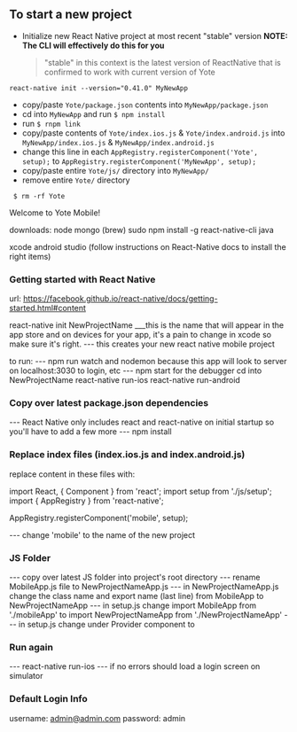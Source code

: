 ## To start a new project
- Initialize new React Native project at most recent "stable" version
  __**NOTE:** The CLI will effectively do this for you__
  > "stable" in this context is the latest version of ReactNative that is confirmed to work with current version of Yote

```
react-native init --version="0.41.0" MyNewApp
```

- copy/paste `Yote/package.json` contents into `MyNewApp/package.json`
- cd into `MyNewApp` and run `$ npm install`
- run `$ rnpm link`
- copy/paste contents of `Yote/index.ios.js` & `Yote/index.android.js` into `MyNewApp/index.ios.js` & `MyNewApp/index.android.js`
- change this line in each `AppRegistry.registerComponent('Yote', setup);` to `AppRegistry.registerComponent('MyNewApp', setup);`
- copy/paste entire `Yote/js/` directory into `MyNewApp/`
- remove entire `Yote/` directory
```
 $ rm -rf Yote
```



Welcome to Yote Mobile!

downloads:
node
mongo (brew)
sudo npm install -g react-native-cli
java

xcode
android studio (follow instructions on React-Native docs to install the right items)

### Getting started with React Native
url: https://facebook.github.io/react-native/docs/getting-started.html#content

react-native init NewProjectName
___this is the name that will appear in the app store and on devices for your app, it's a pain to change in xcode so make sure it's right.
--- this creates your new react native mobile project  

to run:
--- npm run watch and nodemon because this app will look to server on localhost:3030 to login, etc
--- npm start for the debugger
cd into NewProjectName
react-native run-ios
react-native run-android

### Copy over latest package.json dependencies
--- React Native only includes react and react-native on initial startup so you'll have to add a few more
--- npm install

### Replace index files (index.ios.js and index.android.js)
replace content in these files with:

import React, { Component } from 'react';
import setup from './js/setup';
import { AppRegistry } from 'react-native';

AppRegistry.registerComponent('mobile', setup);

--- change 'mobile' to the name of the new project

### JS Folder
--- copy over latest JS folder into project's root directory
--- rename MobileApp.js file to NewProjectNameApp.js
--- in NewProjectNameApp.js change the class name and export name (last line) from MobileApp to NewProjectNameApp
--- in setup.js change import MobileApp from './mobileApp' to import NewProjectNameApp from './NewProjectNameApp'
--- in setup.js change <MobileApp/> under Provider component to <NewProjectNameApp/>

### Run again
--- react-native run-ios
--- if no errors should load a login screen on simulator

### Default Login Info
username: admin@admin.com
password: admin
